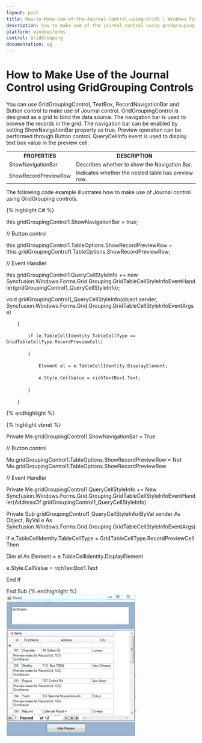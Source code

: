 ```yaml
---
layout: post
title: How-to-Make-Use-of-the-Journal-Control-using-GridG | Windows Forms | Syncfusion
description: how to make use of the journal control using gridgrouping controls
platform: windowsforms
control: GridGrouping
documentation: ug
---
```


# How to Make Use of the Journal Control using GridGrouping Controls

You can use GridGroupingControl, TextBox, RecordNavigationBar and Button control to make use of Journal control. GridGroupingControl is designed as a grid to bind the data source. The navigation bar is used to browse the records in the grid. The navigation bar can be enabled by setting ShowNavigationBar property as true. Preview operation can be performed through Button control. QueryCellInfo event is used to display text box value in the preview cell.



<table>
<tr>
<th>
PROPERTIES</th><th>
DESCRIPTION</th></tr>
<tr>
<td>
ShowNavigationBar</td><td>
Describes whether to show the Navigation Bar.</td></tr>
<tr>
<td>
ShowRecordPreviewRow</td><td>
Indicates whether the nested table has preview row.</td></tr>
</table>
The following code example illustrates how to make use of Journal control using GridGrouping controls.




{% highlight C# %}


this.gridGroupingControl1.ShowNavigationBar = true;



// Button control



this.gridGroupingControl1.TableOptions.ShowRecordPreviewRow = !this.gridGroupingControl1.TableOptions.ShowRecordPreviewRow;



// Event Handler 



this.gridGroupingControl1.QueryCellStyleInfo += new Syncfusion.Windows.Forms.Grid.Grouping.GridTableCellStyleInfoEventHandler(gridGroupingControl1_QueryCellStyleInfo);



void gridGroupingControl1_QueryCellStyleInfo(object sender, Syncfusion.Windows.Forms.Grid.Grouping.GridTableCellStyleInfoEventArgs e)

        {

            if (e.TableCellIdentity.TableCellType == GridTableCellType.RecordPreviewCell)

            {

                Element el = e.TableCellIdentity.DisplayElement;

                e.Style.CellValue = richTextBox1.Text;

            }

        }

{% endhighlight %}



{% highlight vbnet %}


Private Me.gridGroupingControl1.ShowNavigationBar = True



// Button control



Me.gridGroupingControl1.TableOptions.ShowRecordPreviewRow = Not Me.gridGroupingControl1.TableOptions.ShowRecordPreviewRow



// Event Handler 



Private Me.gridGroupingControl1.QueryCellStyleInfo += New Syncfusion.Windows.Forms.Grid.Grouping.GridTableCellStyleInfoEventHandler(AddressOf gridGroupingControl1_QueryCellStyleInfo)



Private Sub gridGroupingControl1_QueryCellStyleInfo(ByVal sender As Object, ByVal e As Syncfusion.Windows.Forms.Grid.Grouping.GridTableCellStyleInfoEventArgs)

If e.TableCellIdentity.TableCellType = GridTableCellType.RecordPreviewCell Then

Dim el As Element = e.TableCellIdentity.DisplayElement

e.Style.CellValue = richTextBox1.Text

End If

End Sub
{% endhighlight %}
![](How-to-Make-Use-of-the-Journal-Control-using-GridG_images/How-to-Make-Use-of-the-Journal-Control-using-GridG_img1.png)
